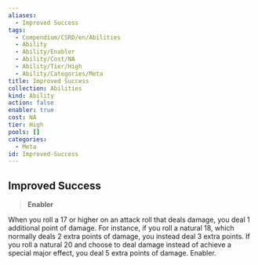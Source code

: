 ```yaml
---
aliases:
  - Improved Success
tags:
  - Compendium/CSRD/en/Abilities
  - Ability
  - Ability/Enabler
  - Ability/Cost/NA
  - Ability/Tier/High
  - Ability/Categories/Meta
title: Improved Success
collection: Abilities
kind: Ability
action: false
enabler: true
cost: NA
tier: High
pools: []
categories:
  - Meta
id: Improved-Success
---
```

## Improved Success    
>**Enabler**  
    
When you roll a 17 or higher on an attack roll that deals damage, you deal 1 additional point of damage. For instance, if you roll a natural 18, which normally deals 2 extra points of damage, you instead deal 3 extra points. If you roll a natural 20 and choose to deal damage instead of achieve a special major effect, you deal 5 extra points of damage. Enabler.
